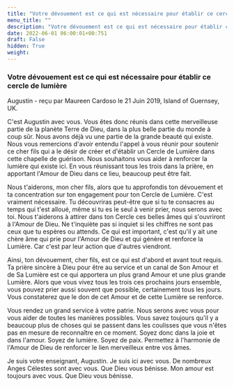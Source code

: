 ```yaml
---
title: "Votre dévouement est ce qui est nécessaire pour établir ce cercle de lumière"
menu_title: ""
description: "Votre dévouement est ce qui est nécessaire pour établir ce cercle de lumière"
date: 2022-06-01 06:00:01+00:751
draft: False
hidden: True
weight:
---
```

### Votre dévouement est ce qui est nécessaire pour établir ce cercle de lumière

Augustin - reçu par Maureen Cardoso le 21 Juin 2019, Island of Guernsey, UK.

C'est Augustin avec vous. Vous êtes donc réunis dans cette merveilleuse partie de la planète Terre de Dieu, dans la plus belle partie du monde à coup sûr. Nous avons déjà vu une partie de la grande beauté qui existe. Nous vous remercions d'avoir entendu l'appel à vous réunir pour soutenir ce cher fils qui a le désir de créer et d'établir un Cercle de Lumière dans cette chapelle de guérison. Nous souhaitons vous aider à renforcer la lumière qui existe ici. En vous réunissant tous les trois dans la prière, en apportant l'Amour de Dieu dans ce lieu, beaucoup peut être fait.

Nous t'aiderons, mon cher fils, alors que tu approfondis ton dévouement et ta concentration sur ton engagement pour ton Cercle de Lumière. C'est vraiment nécessaire. Tu découvriras peut-être que si tu te consacres au temps qui t'est alloué, même si tu es le seul à venir prier, nous serons avec toi. Nous t'aiderons à attirer dans ton Cercle ces belles âmes qui s'ouvriront à l'Amour de Dieu. Ne t'inquiète pas si inquiet si les chiffres ne sont pas ceux que tu espères ou attends. Ce qui est important, c'est qu'il y ait une chère âme qui prie pour l'Amour de Dieu et qui génère et renforce la Lumière. Car c'est par leur action que d'autres viendront.

Ainsi, ton dévouement, cher fils, est ce qui est d'abord et avant tout requis. Ta prière sincère à Dieu pour être au service et un canal de Son Amour et de Sa Lumière est ce qui apportera un plus grand Amour et une plus grande Lumière. Alors que vous vivez tous les trois ces prochains jours ensemble, vous pouvez prier aussi souvent que possible, certainement tous les jours. Vous constaterez que le don de cet Amour et de cette Lumière se renforce.

Vous rendez un grand service à votre patrie. Nous serons avec vous pour vous aider de toutes les manières possibles. Vous savez toujours qu'il y a beaucoup plus de choses qui se passent dans les coulisses que vous n'êtes pas en mesure de reconnaître en ce moment. Soyez donc dans la joie et dans l'amour. Soyez de lumière. Soyez de paix. Permettez à l'harmonie de l'Amour de Dieu de renforcer le lien merveilleux entre vos âmes.

Je suis votre enseignant, Augustin. Je suis ici avec vous. De nombreux Anges Célestes sont avec vous. Que Dieu vous bénisse. Mon amour est toujours avec vous. Que Dieu vous bénisse.
